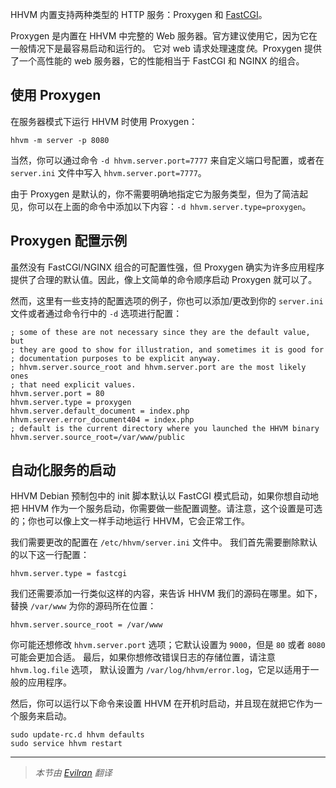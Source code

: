 HHVM 内置支持两种类型的 HTTP 服务：Proxygen 和 [FastCGI](/hhvm/advanced-usage/fastCGI)。

Proxygen 是内置在 HHVM 中完整的 Web 服务器。官方建议使用它，因为它在一般情况下是最容易启动和运行的。 它对 web 请求处理速度*快*。Proxygen 提供了一个高性能的 web 服务器，它的性能相当于 FastCGI 和 NGINX 的组合。

## 使用 Proxygen

在服务器模式下运行 HHVM 时使用 Proxygen：

```
hhvm -m server -p 8080
```

当然，你可以通过命令 `-d hhvm.server.port=7777` 来自定义端口号配置，或者在 `server.ini` 文件中写入 `hhvm.server.port=7777`。

由于 Proxygen 是默认的，你不需要明确地指定它为服务类型，但为了简洁起见，你可以在上面的命令中添加以下内容：`-d hhvm.server.type=proxygen`。

## Proxygen 配置示例

虽然没有 FastCGI/NGINX 组合的可配置性强，但 Proxygen 确实为许多应用程序提供了合理的默认值。因此，像上文简单的命令顺序启动 Proxygen 就可以了。


然而，这里有一些支持的配置选项的例子，你也可以添加/更改到你的 `server.ini` 文件或者通过命令行中的 `-d` 选项进行配置：

```
; some of these are not necessary since they are the default value, but
; they are good to show for illustration, and sometimes it is good for
; documentation purposes to be explicit anyway.
; hhvm.server.source_root and hhvm.server.port are the most likely ones
; that need explicit values.
hhvm.server.port = 80
hhvm.server.type = proxygen
hhvm.server.default_document = index.php
hhvm.server.error_document404 = index.php
; default is the current directory where you launched the HHVM binary
hhvm.server.source_root=/var/www/public
```

## 自动化服务的启动

HHVM Debian 预制包中的 init 脚本默认以 FastCGI 模式启动，如果你想自动地把 HHVM 作为一个服务启动，你需要做一些配置调整。请注意，这个设置是可选的；你也可以像上文一样手动地运行 HHVM，它会正常工作。

我们需要更改的配置在 `/etc/hhvm/server.ini` 文件中。 我们首先需要删除默认的以下这一行配置：

```
hhvm.server.type = fastcgi
```

我们还需要添加一行类似这样的内容，来告诉 HHVM 我们的源码在哪里。如下，替换 `/var/www` 为你的源码所在位置：

```
hhvm.server.source_root = /var/www
```

你可能还想修改 `hhvm.server.port` 选项；它默认设置为 `9000`，但是 `80` 或者 `8080` 可能会更加合适。 最后，如果你想修改错误日志的存储位置，请注意 `hhvm.log.file` 选项， 默认设置为 `/var/log/hhvm/error.log`，它足以适用于一般的应用程序。

然后，你可以运行以下命令来设置 HHVM 在开机时启动，并且现在就把它作为一个服务来启动。

```
sudo update-rc.d hhvm defaults
sudo service hhvm restart
```

---

> *本节由 [Evilran](https://github.com/Evilran) 翻译*